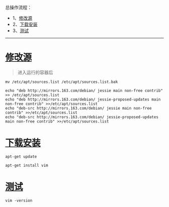 总操作流程：
- 1、[修改源](#docker-01)
- 2、[下载安装](#docker-02)
- 3、[测试](#docker-03)

***

# <a name="docker-01" href="#" >修改源</a>

> 进入运行的容器后

```shell
mv /etc/apt/sources.list /etc/apt/sources.list.bak

echo "deb http://mirrors.163.com/debian/ jessie main non-free contrib" >> /etc/apt/sources.list
echo "deb http://mirrors.163.com/debian/ jessie-proposed-updates main non-free contrib" >>/etc/apt/sources.list
echo "deb-src http://mirrors.163.com/debian/ jessie main non-free contrib" >>/etc/apt/sources.list
echo "deb-src http://mirrors.163.com/debian/ jessie-proposed-updates main non-free contrib" >>/etc/apt/sources.list
```

# <a name="docker-02" href="#" >下载安装</a>

```shell
apt-get update 

apt-get install vim
```

# <a name="docker-03" href="#" >测试</a>

```
vim -version
```